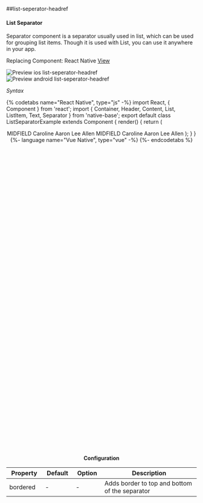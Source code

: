 ##list-seperator-headref
#### List Separator

Separator component is a separator usually used in list, which can be used for grouping list items. Though it is used with List, you can use it anywhere in your app.<br />

Replacing Component: React Native [View](http://facebook.github.io/react-native/docs/view.html)

![Preview ios list-seperator-headref](https://github.com/GeekyAnts/NativeBase-KitchenSink/raw/v2.6.1/screenshots/ios/list-separator.png)
![Preview android list-seperator-headref](https://github.com/GeekyAnts/NativeBase-KitchenSink/raw/v2.6.1/screenshots/android/list-separator.png)

*Syntax*

{% codetabs name="React Native", type="js" -%}
import React, { Component } from 'react';
import { Container, Header, Content, List, ListItem, Text, Separator } from 'native-base';
export default class ListSeparatorExample extends Component {
  render() {
    return (
      <Container>
        <Header />
        <Content>
          <Separator bordered>
            <Text>MIDFIELD</Text>
          </Separator>
          <ListItem>
            <Text>Caroline Aaron</Text>
          </ListItem>
          <ListItem last>
            <Text>Lee Allen</Text>
          </ListItem>
          <Separator bordered>
            <Text>MIDFIELD</Text>
          </Separator>
          <ListItem>
            <Text>Caroline Aaron</Text>
          </ListItem>
          <ListItem last>
            <Text>Lee Allen</Text>
          </ListItem>
        </Content>
      </Container>
    );
  }
}
{%- language name="Vue Native", type="vue" -%}
<template>
  <nb-container>
    <nb-header />
    <nb-content>
      <nb-list>
        <nb-separator bordered>
          <nb-text>MIDFIELD</nb-text>
        </nb-separator>
        <nb-list-item>
          <nb-text>Caroline Aaron</nb-text>
        </nb-list-item>
        <nb-list-item last>
          <nb-text>Lee Allen</nb-text>
        </nb-list-item>
        <nb-separator bordered>
          <nb-text>MIDFIELD</nb-text>
        </nb-separator>
        <nb-list-item>
          <nb-text>Caroline Aaron</nb-text>
        </nb-list-item>
        <nb-list-item last>
          <nb-text>Lee Allen</nb-text>
        </nb-list-item>    
      </nb-list>
    </nb-content>
  </nb-container>
</template>
{%- endcodetabs %}
 <p>
    <div id="" class="mobileDevice" style="background: url(&quot;https://docs.nativebase.io/docs/assets/iosphone.png&quot;) no-repeat; padding: 63px 20px 100px 15px; width: 292px; height: 600px;margin:0 auto;float:none;">
        <img src="https://github.com/GeekyAnts/NativeBase-KitchenSink/raw/v2.6.1/screenshots/ios/list-separator.png" alt="" style="display:block !important" />
    </div>
</p>
<br />

**Configuration**

<table class = "table table-bordered">
        <thead>
            <tr>
                <th>Property</th>
                <th>Default</th>
                <th>Option</th>
                <th width="50%">
                    Description
                </th>
            </tr>
        </thead>
        <tbody>
            <tr>
                <td>bordered</td>
                <td> - </td>
                <td> - </td>
                <td>Adds border to top and bottom of the separator</td>
            </tr>
            </tbody>
            </table><br />
